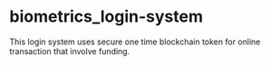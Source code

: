 # biometrics_login-system
This login system uses secure one time blockchain token for online transaction that involve funding.
